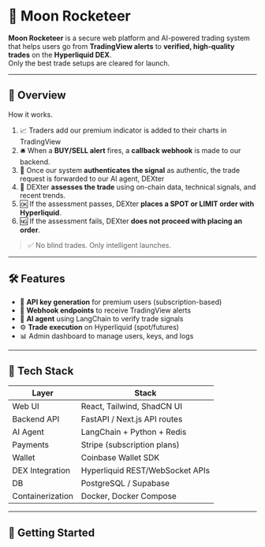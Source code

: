 # 🚀 Moon Rocketeer

**Moon Rocketeer** is a secure web platform and AI-powered trading system that helps users go from **TradingView alerts** to **verified, high-quality trades** on the **Hyperliquid DEX**.  
Only the best trade setups are cleared for launch.

---

## 🌌 Overview

How it works. 
1. 📈 Traders add our premium indicator is added to their charts in TradingView
2. 🛎️ When a **BUY/SELL alert** fires, a **callback webhook** is made to our backend.
3. 💯 Once our system **authenticates the signal** as authentic, the trade request is forwarded to our AI agent, DEXter
4. 🤖 DEXter **assesses the trade** using on-chain data, technical signals, and recent trends.
5. 🆗 If the assessment passes, DEXter **places a SPOT or LIMIT order with Hyperliquid**.
6. 🆖 If the assessment fails, DEXter **does not proceed with placing an order**.

> ✅ No blind trades. Only intelligent launches.

---

## 🛠 Features

- 🔑 **API key generation** for premium users (subscription-based)
- 📡 **Webhook endpoints** to receive TradingView alerts
- 🧠 **AI agent** using LangChain to verify trade signals
- ⚙️ **Trade execution** on Hyperliquid (spot/futures)
- 📊 Admin dashboard to manage users, keys, and logs

---

## 🧠 Tech Stack

| Layer         | Stack                        |
|---------------|------------------------------|
| Web UI        | React, Tailwind, ShadCN UI   |
| Backend API   | FastAPI / Next.js API routes |
| AI Agent      | LangChain + Python + Redis   |
| Payments      | Stripe (subscription plans)  |
| Wallet        | Coinbase Wallet SDK          |
| DEX Integration | Hyperliquid REST/WebSocket APIs |
| DB            | PostgreSQL / Supabase        |
| Containerization | Docker, Docker Compose    |

---

## 🚀 Getting Started



